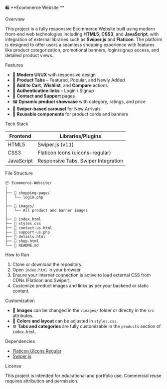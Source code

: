 

🛍️ **Ecommerce Website **

Overview

This project is a fully responsive Ecommerce Website built using modern front-end web technologies including **HTML5**, **CSS3**, and **JavaScript**, with integration of external libraries such as **Swiper.js** and **Flaticon**. The platform is designed to offer users a seamless shopping experience with features like product categorization, promotional banners, login/signup access, and detailed product views.

 Features

* 💼 **Modern UI/UX** with responsive design
* 🧾 **Product Tabs** – Featured, Popular, and Newly Added
* 🛒 **Add to Cart**, **Wishlist**, and **Compare** actions
* 🔐 **Authentication links** – Login / Signup
* 📧 **Contact and Support** pages
* 🖼️ **Dynamic product showcase** with category, ratings, and price
* 🔄 **Swiper-based carousel** for New Arrivals
* 🧩 **Reusable components** for product cards and banners

 Tech Stack

| Frontend   | Libraries/Plugins                   |
| ---------- | ----------------------------------- |
| HTML5      | Swiper.js (v11)                     |
| CSS3       | Flaticon Icons (uicons-regular)     |
| JavaScript | Responsive Tabs, Swiper Integration |

File Structure

```
📦 Ecommerce-Website/
│
├── 📁 shopping-page/
│   └── login.php
│
├── 📁 images/
│   └── All product and banner images
│
├── 📄 index.html
├── 📄 styles.css
├── 📄 contact-us.html
├── 📄 support-us.php
├── 📄 details.html
├── 📄 shop.html
└── 📄 README.md
```

How to Run

1. Clone or download the repository.
2. Open `index.html` in your browser.
3. Ensure your internet connection is active to load external CSS from CDNs (Flaticon and Swiper).
4. Customize product images and links as per your backend or static content.

Customization

* 🧱 **Images** can be changed in the `/images/` folder or directly in the `src` attributes.
* 🎨 **Colors and layout** can be adjusted in `styles.css`.
* ⚙️ **Tabs and categories** are fully customizable in the `products` section of `index.html`.

Dependencies

* [Flaticon UIcons Regular](https://www.flaticon.com/uicons)
* [Swiper.js](https://swiperjs.com/)

 License

This project is intended for educational and portfolio use. Commercial reuse requires attribution and permission.

